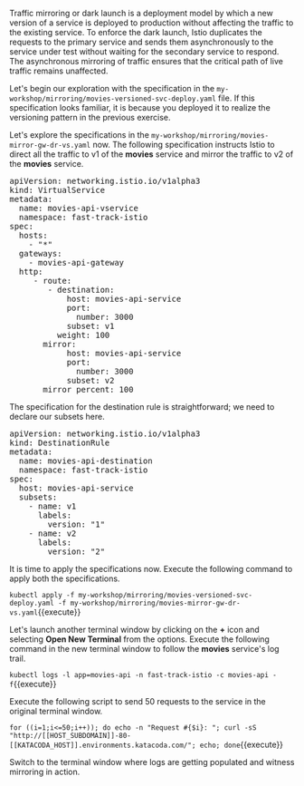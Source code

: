 Traffic mirroring or dark launch is a deployment model by which a new version of a service is deployed to production without affecting the traffic to the existing service. To enforce the dark launch, Istio duplicates the requests to the primary service and sends them asynchronously to the service under test without waiting for the secondary service to respond. The asynchronous mirroring of traffic ensures that the critical path of live traffic remains unaffected.

Let's begin our exploration with the specification in the `my-workshop/mirroring/movies-versioned-svc-deploy.yaml` file. If this specification looks familiar, it is because you deployed it to realize the versioning pattern in the previous exercise.

Let's explore the specifications in the `my-workshop/mirroring/movies-mirror-gw-dr-vs.yaml` now. The following specification instructs Istio to direct all the traffic to v1 of the **movies** service and mirror the traffic to v2 of the **movies** service.

<pre>
apiVersion: networking.istio.io/v1alpha3
kind: VirtualService
metadata:
  name: movies-api-vservice
  namespace: fast-track-istio
spec:
  hosts:
    - "*"
  gateways:
    - movies-api-gateway
  http:
     - route:
        - destination:
            host: movies-api-service
            port:
              number: 3000
            subset: v1
          weight: 100
       mirror:
            host: movies-api-service
            port:
              number: 3000
            subset: v2
       mirror_percent: 100
</pre>

The specification for the destination rule is straightforward; we need to declare our subsets here.

<pre>
apiVersion: networking.istio.io/v1alpha3
kind: DestinationRule
metadata:
  name: movies-api-destination
  namespace: fast-track-istio
spec:
  host: movies-api-service
  subsets:
    - name: v1
      labels:
        version: "1"
    - name: v2
      labels:
        version: "2"
</pre>

It is time to apply the specifications now. Execute the following command to apply both the specifications.

`kubectl apply -f my-workshop/mirroring/movies-versioned-svc-deploy.yaml -f my-workshop/mirroring/movies-mirror-gw-dr-vs.yaml`{{execute}}

Let's launch another terminal window by clicking on the **+** icon and selecting **Open New Terminal** from the options. Execute the following command in the new terminal window to follow the **movies** service's log trail.

`kubectl logs -l app=movies-api -n fast-track-istio -c movies-api -f`{{execute}}

Execute the following script to send 50 requests to the service in the original terminal window.

`for ((i=1;i<=50;i++)); do echo -n "Request #{$i}: "; curl -sS "http://[[HOST_SUBDOMAIN]]-80-[[KATACODA_HOST]].environments.katacoda.com/"; echo; done`{{execute}}

Switch to the terminal window where logs are getting populated and witness mirroring in action.
